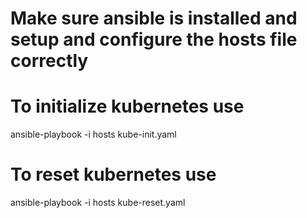 # Make sure ansible is installed and setup and configure the hosts file correctly
# To initialize kubernetes use
ansible-playbook -i hosts kube-init.yaml

# To reset kubernetes use
ansible-playbook -i hosts kube-reset.yaml
